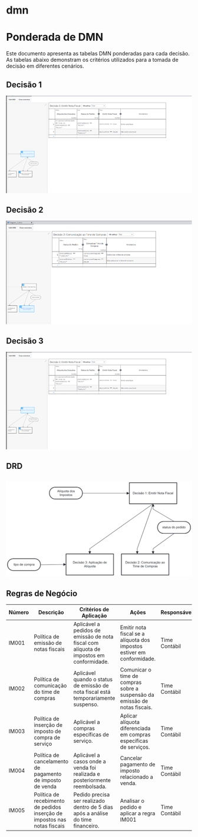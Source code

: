 # dmn
 
# Ponderada de DMN

Este documento apresenta as tabelas DMN ponderadas para cada decisão. As tabelas abaixo demonstram os critérios utilizados para a tomada de decisão em diferentes cenários.

## Decisão 1

![Tabela DMN Decisão 1](./decisao1tabela.png)

## Decisão 2

![Tabela DMN Decisão 2](./decisao2tabela.png)

## Decisão 3

![Tabela DMN Decisão 3](./decisao1tabela.png)

## DRD
![Tabela DRD](./drd.png)
---

## Regras de Negócio

| Número | Descrição | Critérios de Aplicação | Ações | Responsável |
|--------|-----------|------------------------|-------|-------------|
| IM001  | Política de emissão de notas fiscais | Aplicável a pedidos de emissão de nota fiscal com alíquota de impostos em conformidade. | Emitir nota fiscal se a alíquota dos impostos estiver em conformidade. | Time Contábil |
| IM002  | Política de comunicação do time de compras | Aplicável quando o status de emissão de nota fiscal está temporariamente suspenso. | Comunicar o time de compras sobre a suspensão da emissão de notas fiscais. | Time Contábil |
| IM003  | Política de inserção de imposto de compra de serviço | Aplicável a compras específicas de serviço. | Aplicar alíquota diferenciada em compras específicas de serviços. | Time Contábil |
| IM004  | Política de cancelamento de pagamento de imposto de venda | Aplicável a casos onde a venda foi realizada e posteriormente reembolsada. | Cancelar pagamento de imposto relacionado a venda. | Time Contábil |
| IM005  | Política de recebimento de pedidos inserção de impostos nas notas fiscais | Pedido precisa ser realizado dentro de 5 dias após a análise do time financeiro. | Analisar o pedido e aplicar a regra IM001 | Time Contábil |
